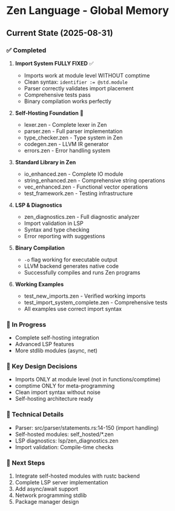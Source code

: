 # Zen Language - Global Memory

## Current State (2025-08-31)

### ✅ Completed
1. **Import System FULLY FIXED** ✅
   - Imports work at module level WITHOUT comptime
   - Clean syntax: `identifier := @std.module`
   - Parser correctly validates import placement
   - Comprehensive tests pass
   - Binary compilation works perfectly

2. **Self-Hosting Foundation** 🚀
   - lexer.zen - Complete lexer in Zen
   - parser.zen - Full parser implementation
   - type_checker.zen - Type system in Zen
   - codegen.zen - LLVM IR generator
   - errors.zen - Error handling system

3. **Standard Library in Zen**
   - io_enhanced.zen - Complete IO module
   - string_enhanced.zen - Comprehensive string operations
   - vec_enhanced.zen - Functional vector operations
   - test_framework.zen - Testing infrastructure

4. **LSP & Diagnostics**
   - zen_diagnostics.zen - Full diagnostic analyzer
   - Import validation in LSP
   - Syntax and type checking
   - Error reporting with suggestions

5. **Binary Compilation**
   - `-o` flag working for executable output
   - LLVM backend generates native code
   - Successfully compiles and runs Zen programs

6. **Working Examples**
   - test_new_imports.zen - Verified working imports
   - test_import_system_complete.zen - Comprehensive tests
   - All examples use correct import syntax

### 🚧 In Progress
- Complete self-hosting integration
- Advanced LSP features
- More stdlib modules (async, net)

### 📝 Key Design Decisions
- Imports ONLY at module level (not in functions/comptime)
- comptime ONLY for meta-programming
- Clean import syntax without noise
- Self-hosting architecture ready

### 🔧 Technical Details
- Parser: src/parser/statements.rs:14-150 (import handling)
- Self-hosted modules: self_hosted/*.zen
- LSP diagnostics: lsp/zen_diagnostics.zen
- Import validation: Compile-time checks

### 🎯 Next Steps
1. Integrate self-hosted modules with rustc backend
2. Complete LSP server implementation
3. Add async/await support
4. Network programming stdlib
5. Package manager design